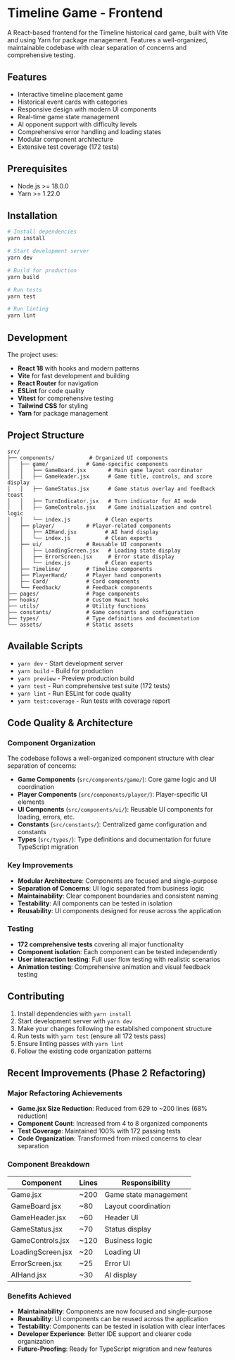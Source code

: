 # Timeline Game - Frontend

A React-based frontend for the Timeline historical card game, built with Vite and using Yarn for package management. Features a well-organized, maintainable codebase with clear separation of concerns and comprehensive testing.

## Features

- Interactive timeline placement game
- Historical event cards with categories
- Responsive design with modern UI components
- Real-time game state management
- AI opponent support with difficulty levels
- Comprehensive error handling and loading states
- Modular component architecture
- Extensive test coverage (172 tests)

## Prerequisites

- Node.js >= 18.0.0
- Yarn >= 1.22.0

## Installation

```bash
# Install dependencies
yarn install

# Start development server
yarn dev

# Build for production
yarn build

# Run tests
yarn test

# Run linting
yarn lint
```

## Development

The project uses:
- **React 18** with hooks and modern patterns
- **Vite** for fast development and building
- **React Router** for navigation
- **ESLint** for code quality
- **Vitest** for comprehensive testing
- **Tailwind CSS** for styling
- **Yarn** for package management

## Project Structure

```
src/
├── components/           # Organized UI components
│   ├── game/            # Game-specific components
│   │   ├── GameBoard.jsx       # Main game layout coordinator
│   │   ├── GameHeader.jsx      # Game title, controls, and score display
│   │   ├── GameStatus.jsx      # Game status overlay and feedback toast
│   │   ├── TurnIndicator.jsx   # Turn indicator for AI mode
│   │   ├── GameControls.jsx    # Game initialization and control logic
│   │   └── index.js           # Clean exports
│   ├── player/          # Player-related components
│   │   ├── AIHand.jsx         # AI hand display
│   │   └── index.js           # Clean exports
│   ├── ui/              # Reusable UI components
│   │   ├── LoadingScreen.jsx   # Loading state display
│   │   ├── ErrorScreen.jsx     # Error state display
│   │   └── index.js           # Clean exports
│   ├── Timeline/        # Timeline components
│   ├── PlayerHand/      # Player hand components
│   ├── Card/            # Card components
│   └── Feedback/        # Feedback components
├── pages/               # Page components
├── hooks/               # Custom React hooks
├── utils/               # Utility functions
├── constants/           # Game constants and configuration
├── types/               # Type definitions and documentation
└── assets/              # Static assets
```

## Available Scripts

- `yarn dev` - Start development server
- `yarn build` - Build for production
- `yarn preview` - Preview production build
- `yarn test` - Run comprehensive test suite (172 tests)
- `yarn lint` - Run ESLint for code quality
- `yarn test:coverage` - Run tests with coverage report

## Code Quality & Architecture

### Component Organization
The codebase follows a well-organized component structure with clear separation of concerns:

- **Game Components** (`src/components/game/`): Core game logic and UI coordination
- **Player Components** (`src/components/player/`): Player-specific UI elements
- **UI Components** (`src/components/ui/`): Reusable UI components for loading, errors, etc.
- **Constants** (`src/constants/`): Centralized game configuration and constants
- **Types** (`src/types/`): Type definitions and documentation for future TypeScript migration

### Key Improvements
- **Modular Architecture**: Components are focused and single-purpose
- **Separation of Concerns**: UI logic separated from business logic
- **Maintainability**: Clear component boundaries and consistent naming
- **Testability**: All components can be tested in isolation
- **Reusability**: UI components designed for reuse across the application

### Testing
- **172 comprehensive tests** covering all major functionality
- **Component isolation**: Each component can be tested independently
- **User interaction testing**: Full user flow testing with realistic scenarios
- **Animation testing**: Comprehensive animation and visual feedback testing

## Contributing

1. Install dependencies with `yarn install`
2. Start development server with `yarn dev`
3. Make your changes following the established component structure
4. Run tests with `yarn test` (ensure all 172 tests pass)
5. Ensure linting passes with `yarn lint`
6. Follow the existing code organization patterns

## Recent Improvements (Phase 2 Refactoring)

### Major Refactoring Achievements
- **Game.jsx Size Reduction**: Reduced from 629 to ~200 lines (68% reduction)
- **Component Count**: Increased from 4 to 8 organized components
- **Test Coverage**: Maintained 100% with 172 passing tests
- **Code Organization**: Transformed from mixed concerns to clear separation

### Component Breakdown
| Component | Lines | Responsibility |
|-----------|-------|----------------|
| Game.jsx | ~200 | Game state management |
| GameBoard.jsx | ~80 | Layout coordination |
| GameHeader.jsx | ~60 | Header UI |
| GameStatus.jsx | ~70 | Status display |
| GameControls.jsx | ~120 | Business logic |
| LoadingScreen.jsx | ~20 | Loading UI |
| ErrorScreen.jsx | ~25 | Error UI |
| AIHand.jsx | ~30 | AI display |

### Benefits Achieved
- **Maintainability**: Components are now focused and single-purpose
- **Reusability**: UI components can be reused across the application
- **Testability**: Components can be tested in isolation with clear interfaces
- **Developer Experience**: Better IDE support and clearer code organization
- **Future-Proofing**: Ready for TypeScript migration and new features
